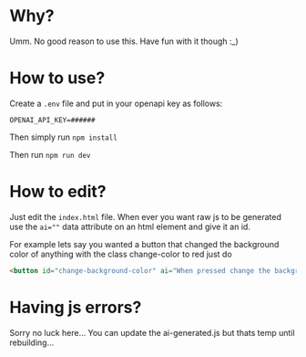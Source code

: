 # Why?

Umm. No good reason to use this. Have fun with it though :_)

# How to use?

Create a `.env` file and put in your openapi key as follows:

```
OPENAI_API_KEY=######
```

Then simply run 
`npm install`

Then run
`npm run dev`

# How to edit?

Just edit the `index.html` file. When ever you want raw js to be generated use the `ai=""` data attribute on an html element and give it an id.

For example lets say you wanted a button that changed the background color of anything with the class change-color to red just do 

```html
<button id="change-background-color" ai="When pressed change the background color of any class with change-color to red">Change color</button>
```

# Having js errors?
Sorry no luck here... You can update the ai-generated.js but thats temp until rebuilding...